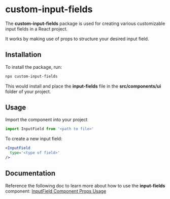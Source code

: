 # custom-input-fields
The **custom-input-fields** package is used for creating various customizable input fields in a React project.

It works by making use of props to structure your desired input field.

## Installation
To install the package, run:
```bash
npx custom-input-fields
```
This would install and place the **input-fields** file in the **src/components/ui** folder of your project.

## Usage
Import the component into your project
```jsx
import InputField from '<path to file>'
```

To create a new input field:
```jsx
<InputField
  type='<type of field>'
/>
```

## Documentation
Reference the following doc to learn more about how to use the **input-fields** component:
[InputField Component Props Usage](https://hackmd.io/@wy0ll8IhQ-ycSIt4O8p7AQ/S1zkMGnNyx)
